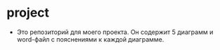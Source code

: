 # project
+ Это репозиторий для моего проекта. Он содержит 5 диаграмм и word-файл с пояснениями к каждой диаграмме.
